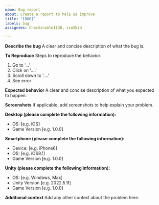```yaml
---
name: Bug report
about: Create a report to help us improve
title: "[BUG]"
labels: bug
assignees: CharAznable1138, sim2kid

---
```


**Describe the bug**
A clear and concise description of what the bug is.

**To Reproduce**
Steps to reproduce the behavior:
1. Go to '...'
2. Click on '....'
3. Scroll down to '....'
4. See error

**Expected behavior**
A clear and concise description of what you expected to happen.

**Screenshots**
If applicable, add screenshots to help explain your problem.

**Desktop (please complete the following information):**
 - OS: [e.g. iOS]
 - Game Version [e.g. 1.0.0]

**Smartphone (please complete the following information):**
 - Device: [e.g. iPhone6]
 - OS: [e.g. iOS8.1]
 - Game Version [e.g. 1.0.0]

**Unity (please complete the following information):**
 - OS: [e.g. Windows, Max]
 - Unity Version [e.g. 2022.5.1f]
 - Game Version [e.g. 1.0.0]

**Additional context**
Add any other context about the problem here.
